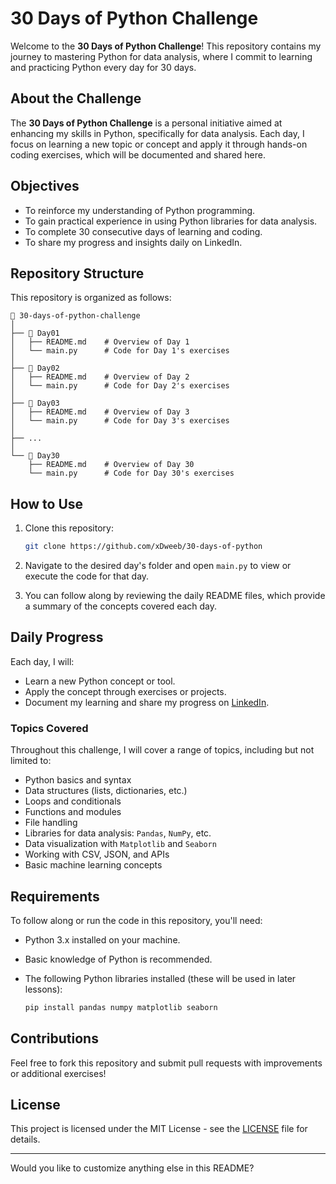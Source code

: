 # 30 Days of Python Challenge

Welcome to the **30 Days of Python Challenge**! This repository contains my journey to mastering Python for data analysis, where I commit to learning and practicing Python every day for 30 days.

## About the Challenge

The **30 Days of Python Challenge** is a personal initiative aimed at enhancing my skills in Python, specifically for data analysis. Each day, I focus on learning a new topic or concept and apply it through hands-on coding exercises, which will be documented and shared here.

## Objectives

- To reinforce my understanding of Python programming.
- To gain practical experience in using Python libraries for data analysis.
- To complete 30 consecutive days of learning and coding.
- To share my progress and insights daily on LinkedIn.

## Repository Structure

This repository is organized as follows:

```
📂 30-days-of-python-challenge
│
├── 📁 Day01
│   ├── README.md    # Overview of Day 1
│   └── main.py      # Code for Day 1's exercises
│
├── 📁 Day02
│   ├── README.md    # Overview of Day 2
│   └── main.py      # Code for Day 2's exercises
│
├── 📁 Day03
│   ├── README.md    # Overview of Day 3
│   └── main.py      # Code for Day 3's exercises
│
├── ... 
│
└── 📁 Day30
    ├── README.md    # Overview of Day 30
    └── main.py      # Code for Day 30's exercises
```

## How to Use

1. Clone this repository:

    ```bash
    git clone https://github.com/xDweeb/30-days-of-python
    ```

2. Navigate to the desired day's folder and open `main.py` to view or execute the code for that day.

3. You can follow along by reviewing the daily README files, which provide a summary of the concepts covered each day.

## Daily Progress

Each day, I will:

- Learn a new Python concept or tool.
- Apply the concept through exercises or projects.
- Document my learning and share my progress on [LinkedIn](https://linkedin.com/in/xdweb).

### Topics Covered

Throughout this challenge, I will cover a range of topics, including but not limited to:

- Python basics and syntax
- Data structures (lists, dictionaries, etc.)
- Loops and conditionals
- Functions and modules
- File handling
- Libraries for data analysis: `Pandas`, `NumPy`, etc.
- Data visualization with `Matplotlib` and `Seaborn`
- Working with CSV, JSON, and APIs
- Basic machine learning concepts

## Requirements

To follow along or run the code in this repository, you'll need:

- Python 3.x installed on your machine.
- Basic knowledge of Python is recommended.
- The following Python libraries installed (these will be used in later lessons):

    ```bash
    pip install pandas numpy matplotlib seaborn
    ```

## Contributions

Feel free to fork this repository and submit pull requests with improvements or additional exercises!

## License

This project is licensed under the MIT License - see the [LICENSE](LICENSE) file for details.

---

Would you like to customize anything else in this README?